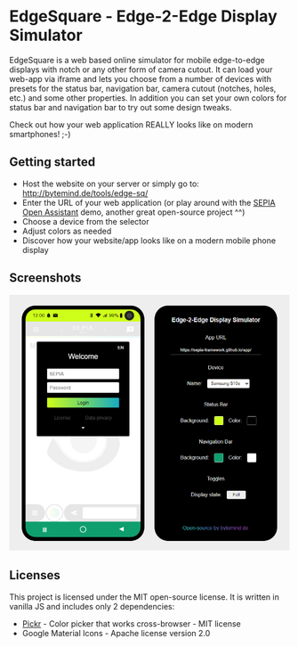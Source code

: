 # EdgeSquare - Edge-2-Edge Display Simulator 

EdgeSquare is a web based online simulator for mobile edge-to-edge displays with notch or any other form of camera cutout. 
It can load your web-app via iframe and lets you choose from a number of devices with presets for the status bar, navigation bar, camera cutout (notches, holes, etc.) and some other properties.
In addition you can set your own colors for status bar and navigation bar to try out some design tweaks.  
  
Check out how your web application REALLY looks like on modern smartphones! ;-)  
  
## Getting started

* Host the website on your server or simply go to: http://bytemind.de/tools/edge-sq/
* Enter the URL of your web application (or play around with the [SEPIA Open Assistant](https://sepia-framework.github.io/) demo, another great open-source project ^^)
* Choose a device from the selector
* Adjust colors as needed
* Discover how your website/app looks like on a modern mobile phone display

## Screenshots

<p align="center">
  <img src="screenshots/edge-sq-sim_2.png" alt="EdgeSquare using SEPIA App"/>
</p>

## Licenses

This project is licensed under the MIT open-source license.
It is written in vanilla JS and includes only 2 dependencies:
* [Pickr](https://github.com/Simonwep/pickr) - Color picker that works cross-browser - MIT license
* Google Material Icons - Apache license version 2.0
